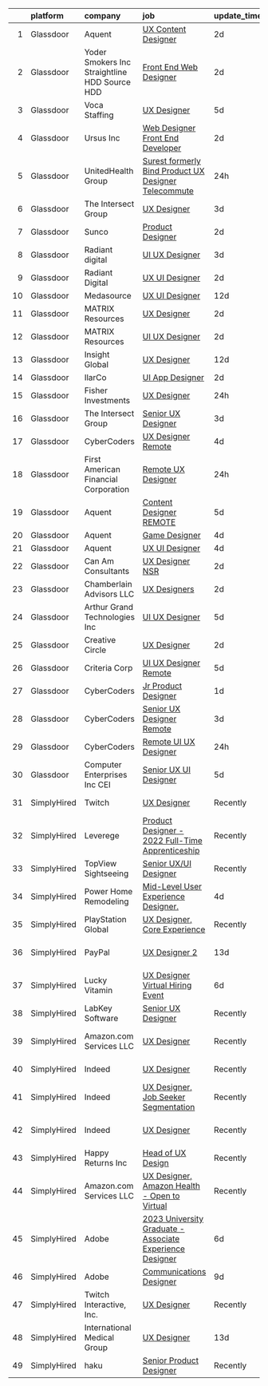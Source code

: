 

|    | platform    | company                                         | job                                                                                                                                                                                                                                                                                                                                                                                                                                                                                                                                                                                                                                                                                                                                                                                                                                                                                                                                                                                                                                                                                                                                                                                                                                                                                                                                                                                                             | update_time   | location                       |
|---:|:------------|:------------------------------------------------|:----------------------------------------------------------------------------------------------------------------------------------------------------------------------------------------------------------------------------------------------------------------------------------------------------------------------------------------------------------------------------------------------------------------------------------------------------------------------------------------------------------------------------------------------------------------------------------------------------------------------------------------------------------------------------------------------------------------------------------------------------------------------------------------------------------------------------------------------------------------------------------------------------------------------------------------------------------------------------------------------------------------------------------------------------------------------------------------------------------------------------------------------------------------------------------------------------------------------------------------------------------------------------------------------------------------------------------------------------------------------------------------------------------------|:--------------|:-------------------------------|
|  1 | Glassdoor   | Aquent                                          | [UX Content Designer](https://www.glassdoor.com/partner/jobListing.htm?pos=114&ao=1110586&s=58&guid=00000182e86f790b804b9c2e0a0f0158&src=GD_JOB_AD&t=SR&vt=w&cs=1_e9166764&cb=1661756996228&jobListingId=1008097022745&cpc=F41FEAB56D215062&jrtk=3-0-1gbk6uu9vklvm801-1gbk6uuaaj45m800-9c4ea2fd68c138a1--6NYlbfkN0DMrcEu7yrtATojKJA7cEzGQ3FdRGWLh0CZQInL4ECGI9gD0Wolx9R2EDT7B77c2cSz0ILlxy1qbw_aMEPfyCyC6DC8sEqd17STnQFEXOWgc7vqgqypyGYOoWFJ43rMVZcdgUT4Vrix6-zxrUbM2XJCQQ3SwvwtOou9UIz1DNXL_O9PizIcQ7sqp5hQo_2koHUoBliIA0zAjWpRO4uiSjANu9d-LnLtC5HbCQq6RpNY1kuYYcX2c9mffU5ovlULA6bef1VL2GFxD5do_6y5_6W8Qj251fYss10WIoTkm5xddIy--0Qn2llHFian5YBmOc0lKUMQ3qquRGUF66spk91FCR3qGv-LXpMd7g3JW6iGL9mjsJ7RAZFPfsglgEkETR4HDwEEYOJ4LdoPZG5zaoQx0IxFGR85kjqNSA8h9eAQIXQxJXBLlFX_aGLf-a1fNEDoQQkA610gykfIh5XZXKkr)                                                                                                                                                                                                                                                                                                                                                                                                                                                                                                                                                                                                       | 2d            | Remote                         |
|  2 | Glassdoor   | Yoder Smokers Inc  Straightline HDD  Source HDD | [Front End Web Designer](https://www.glassdoor.com/partner/jobListing.htm?pos=101&ao=1110586&s=58&guid=00000182e86f790b804b9c2e0a0f0158&src=GD_JOB_AD&t=SR&vt=w&ea=1&cs=1_8d257570&cb=1661756996226&jobListingId=1008097207409&cpc=C19BE7EA145E205E&jrtk=3-0-1gbk6uu9vklvm801-1gbk6uuaaj45m800-1fce3864310a3f03--6NYlbfkN0BOdRJV5k-L3FNCzjCgEhEptbzWR3mFvjnAQnp9JcinXOCVt8QEYBvHqTiHBHSlg98hTrhJExUUVa6v67S1gFyb-OBe8UoPzNouRDn3C9as0WFadlKMeZgUrqrdZ8hm_e9Z-8jTT-HPwLMdKEaf6nFSEDiY93r1Hqa_nw7whddI5F-1mZvAJ0zg1eaCReXvVOrdhYh0Zvyb5NYJNPuAQ3JgjS7hM8WliPrvgN3vM4WQpBKdjbN2e9q5_23mdkRtSE7z4-il7Nn2NsPYg4RxZQDv9Yh-o2e1-GNARXFnxT_QA8tn-LGHitj5dy0_ZyGORQvXsP6chvqSZCtSHYuFWKk3H64MN0I1PWhuQvWCZTfyQy8uUOArDyD8Ms0xLKU_7mRHrIdmQ6lFINqLTntVdQ1-axo4EgTPnnm1lomnPpYnBTvJnv8oLR8eihpwuoMq_o2XdCMW0_nUNbIx4O8S1RTj1WG7EsqiQelf-Wg3TqIpTt6MEfpMPyrK1htR3rhdg38%3D)                                                                                                                                                                                                                                                                                                                                                                                                                                                                                                                                                 | 2d            | Hutchinson, KS                 |
|  3 | Glassdoor   | Voca Staffing                                   | [UX Designer](https://www.glassdoor.com/partner/jobListing.htm?pos=115&ao=1110586&s=58&guid=00000182e86f790b804b9c2e0a0f0158&src=GD_JOB_AD&t=SR&vt=w&ea=1&cs=1_1b3a98cd&cb=1661756996228&jobListingId=1008089083699&cpc=AC285F3A3ECA6BB0&jrtk=3-0-1gbk6uu9vklvm801-1gbk6uuaaj45m800-9ba169d385afd56a--6NYlbfkN0BE1NIxMi_JbcH-ROp8JZ1Q7Gl0zj0qYPSNkFo4TeX5QtA4yFnhFm3aW294hNkD69wEgrFh-L3G1uQVt1Wy-lX_Y2NWFHF7QG9tTc2ZoCck8aLWc7Pz2-jyDVrHhnGESl5bNPo5tVuC6KShFTs7hJVu98M5YGNR2B6M9sDfUA3dZH08Z2O-z4Axcc7tdYxileiRx67XpkssI-Chg9LtGl6cPNsERkDAvcPBXm5GvkAk0veLrluBh0UJQ-ekR3sepVuTKBKZv02fDBIr-8bmsVGLyYFfu4UZu-mQCxhSdiiNXsuvnOHHwXCv2_hZbtotq0BPdFvAAsdvF4l28gJT-lwHEauwjdH6t3e1fCsgDQ4UKyoGevUHmiafx7ZPhCZqE_qzVGe58Ra1JaIriND2oTi281h4kCHwHiA03Ns1YQhp_wa4L-w7WY9drfeES7CzCniMXt4lg2kvpa5Z9VnswBWAx7asGhyh447MHlrO0YkJqxJr_Qfm22oe)                                                                                                                                                                                                                                                                                                                                                                                                                                                                                                                                                                          | 5d            | Remote                         |
|  4 | Glassdoor   | Ursus  Inc                                      | [Web Designer   Front End Developer](https://www.glassdoor.com/partner/jobListing.htm?pos=122&ao=1110586&s=58&guid=00000182e86f790b804b9c2e0a0f0158&src=GD_JOB_AD&t=SR&vt=w&ea=1&cs=1_93b1d74f&cb=1661756996229&jobListingId=1008097361956&cpc=FB7E4A1762AE5BEC&jrtk=3-0-1gbk6uu9vklvm801-1gbk6uuaaj45m800-0ea09b14e2348c5f--6NYlbfkN0CT8vBT9H5mqECx2dfLV_FONLPDKpIRssxVwtj05Tmm4rA5I0VNOPdM1oYsK66ov5pqYS3gXk2ozh0lVEZwzGOqZs8rlCBef2uQoy630wv6aUBqB1D9vjbSnni5WCVaS2e0KhCWi_8-XMv97hUEg7H9r8pKMO8klnwzDsU9mPVyqE5wVDnTov1Pu_UnRYhnE0_Osqvwl8WORWgB_kOjxQQLPQWG-NWIcptfTftC_xvyt1c40uobZ403OrjOg5_p8zqz3cLzwrnHTjqWeFEhkd7FYyVcjiJCMFkVznphRmtkhKbL2ZU9aWVWUjChbdkFdlAiu4tIvv-tEhlvNaragy1ZQhsvGhOC5anf8D4yfIGDJbK-bmh5xwt1uscED6ao3EPCxdfHKv4RZ6Q3-m_MTe1dE6Nugv26rrW9yIa8ooHEPIgJzYTeC7TeJ6xGxEjr0Q_LC6p6H5q3S5tqAKobaBFAUOLFzaYkqfIpaIqeaY4SwaP7JKbOrlG62m3UehY0mraXBtZBwntAvJKU2Y-Rpe8FdWR2lPiLnQ30eVYojOcwvj157tCGsqQ3byMkMgPNHoIiKe-eFITB5usQFEFvPm-T6NycB9FFdOa8pTMblPPG92kevwjfPzx2wcaUMu0zqR5J8DmP80V-vsEh_4lUEE5zpv8UUxOoBtec04QwrwJ76aS7mFSk9yIpEV0Oeu0eUWKcM3lNwBgw5sXWFoK1Zf2Y7Q_DbUuwhMh-iMrv7HSTprVKxD8UebGOQmbTEDijIE7hPZZuibwYH8nP_sbuK8sokfHneXK7H2_yetSs_VmCfxqP6-elPEe2Uvc3J0PnbnktiFm5NFxoLhVICwkNc4NxwUoixe8Bjy9RgR2gm9CIHSkEDD7-0X97sZmc4-ilUWJBtqwi02vUUxM8uMjVUYaw6Jmg1_aWs0xud69JiWUWrrKtj8uBjFIxlFzkqcH4V9Dgy0-O8TeAmhQ0XUD1eXK0xgiaKkzII4gohDjNdBly5iLo4pMnqkPRapv7nn5fHeU%3D)     | 2d            | Brisbane, CA                   |
|  5 | Glassdoor   | UnitedHealth Group                              | [Surest  formerly Bind  Product UX Designer   Telecommute](https://www.glassdoor.com/partner/jobListing.htm?pos=105&ao=1110586&s=58&guid=00000182e86f790b804b9c2e0a0f0158&src=GD_JOB_AD&t=SR&vt=w&cs=1_73d8b125&cb=1661756996226&jobListingId=1008099741198&cpc=48B9F4758953335C&jrtk=3-0-1gbk6uu9vklvm801-1gbk6uuaaj45m800-a487aaafac467288--6NYlbfkN0C8O9VKdOj_1Zh75e9_CvYhSsWVxS1Pvi5WUWhsf4w7FOycHcR50Ta-CQORLM6vDVdCJ54BakY81jvKT6FTQ-SdXJllXC2pSEkg1jz7H2tgT-_K6mukJOPpZLkGUcNBJ4dtCYijSix-LBzg2W4NAH3l2jp-2xeeNWpghV1Lum1RnnEuXqOnEA86rTNER3GagC5Nn6wW1eyw8HDDbwsOYKT126FOG9yRVSPBlqixUjqENYBA6i2ffDCgFnWkfZR_qzvn8T11WDU3REI0xMZueBFvGwP1aZvYxUHIN0hmQwbQAQF7mJa4PwgSs3_2k9oyqEDI3Y3fQ-xpK85EpoJNP00WSqeRNMI1y_NIaTZXwEAN5dx_PBBVKttcmjk6LmEwiQ-5_XlY-DYc1pAQiCnT3cZIX9lV7dzQTwpfutj-UDX0aJQxSQIZMGEh)                                                                                                                                                                                                                                                                                                                                                                                                                                                                                                                                                                                                  | 24h           | Minneapolis, MN                |
|  6 | Glassdoor   | The Intersect Group                             | [UX Designer](https://www.glassdoor.com/partner/jobListing.htm?pos=109&ao=1110586&s=58&guid=00000182e86f790b804b9c2e0a0f0158&src=GD_JOB_AD&t=SR&vt=w&ea=1&cs=1_f433c7ed&cb=1661756996227&jobListingId=1008093692761&cpc=B076152010A3B66C&jrtk=3-0-1gbk6uu9vklvm801-1gbk6uuaaj45m800-031850fa0df62bda--6NYlbfkN0D3PcU9heefYh9TtgByvMoljOix8d9QGO4-sOduKDD9bT1jZI9CfBWrR-yhgruQBi5ZrxVTIvu_50FK-IUIBy6jU2_Wr_qXb7HCgDUwr6byVhOgFPV7g82kkeQ9Npidutfwe3YZyLKOJP28trHYE3Z__O6srWxz0Yo7uRxL4jjG9ntQnQoHzRP9fYpoj5rolAMMSSp7nE4G7akcjd4eY3HevuD3B4WL3NRxPOn_Qg8h-AyMejRHrYpP1XeECU1HPhZFc_4D4r0nCxEbyqViHBJ6n3R9LZPGatHHZDv1OinpSB1-4yIzqRygYk_oYHmsbT2-jYypAoDYi3-x4xMO9l1uvHP6kQvp20c7bbYr0oVPHHFyNDaPyQGt4vlGZwqK2OtJiPb-i0z8gcXP9hI_zlTMJtNAS_r5knIa8wyO0Xk637QALeqCBKuR_1NpyBHjOc7s0yWAuLuA6haUyiWpr_ORvatI1m36nfznh1-Oj4exUMqGNwn-hL1YI1Zb5DZhT-ztnr_KVI1aIA%3D%3D)                                                                                                                                                                                                                                                                                                                                                                                                                                                                                                                                              | 3d            | Irving, TX                     |
|  7 | Glassdoor   | Sunco                                           | [Product Designer](https://www.glassdoor.com/partner/jobListing.htm?pos=107&ao=1110586&s=58&guid=00000182e86f790b804b9c2e0a0f0158&src=GD_JOB_AD&t=SR&vt=w&ea=1&cs=1_caff7e78&cb=1661756996227&jobListingId=1008097484549&cpc=217C45A42544DB93&jrtk=3-0-1gbk6uu9vklvm801-1gbk6uuaaj45m800-6e30e9c6a74eaf7d--6NYlbfkN0BpzO0ef0Di2wGwnS1eG2y7qg13hYMrHDfMljMGy5QWEmtpE90PhJq84WJTZA9n7bOrZ-kWRQLWZLhFhiAtjDFQ4JyVwLLbLDoeniAu2P3fTAwwtu42NjIZP9jrTIqWk5aEGM_v6JHGsTLjHNEJ24dAYff5D9MbMzGG6G8rjiDKJuT2LBvLj0kex__YEfa9KvY_g61PqwrEIGIXgi5F9wKsy57NlitfJp8QxYqdIyOdnWdVYfMX2bt8X_SMNr5Hd9mbKOVA7Da3IhyJ_z_KqQXmffBIqqQ7mG0qD_97p2FPgYWZLIQS41v-lJ1ABu9MCxZv86KCAfozqQcGC_mODbfop7Xyx_k8CBxTvFJ8cNiOYpH88csQ3wpCFwO7nSB_cnYwwH6UH7wtuZHVeqTVq50sQgXQ8y91cqzpDL28nnLHz5EqHRrn1mYmaXBDfPgNvwB92Um1mJuZRmGjcZNJILHGkrlVmRokoWNv20yg5TJkqVsuB3yuAd1QUKDcySi3XCMsQxXW3wDPUA%3D%3D)                                                                                                                                                                                                                                                                                                                                                                                                                                                                                                                                         | 2d            | United States                  |
|  8 | Glassdoor   | Radiant digital                                 | [UI UX Designer](https://www.glassdoor.com/partner/jobListing.htm?pos=127&ao=1136043&s=58&guid=00000182e86f790b804b9c2e0a0f0158&src=GD_JOB_AD&t=SR&vt=w&ea=1&cs=1_5572dcfd&cb=1661756996229&jobListingId=1008093841099&jrtk=3-0-1gbk6uu9vklvm801-1gbk6uuaaj45m800-7da7b2afb5597ba3-)                                                                                                                                                                                                                                                                                                                                                                                                                                                                                                                                                                                                                                                                                                                                                                                                                                                                                                                                                                                                                                                                                                                            | 3d            | Remote                         |
|  9 | Glassdoor   | Radiant Digital                                 | [UX UI Designer](https://www.glassdoor.com/partner/jobListing.htm?pos=126&ao=1136043&s=58&guid=00000182e86f790b804b9c2e0a0f0158&src=GD_JOB_AD&t=SR&vt=w&ea=1&cs=1_5362afb9&cb=1661756996229&jobListingId=1008097485234&jrtk=3-0-1gbk6uu9vklvm801-1gbk6uuaaj45m800-63a190f403efd4b5-)                                                                                                                                                                                                                                                                                                                                                                                                                                                                                                                                                                                                                                                                                                                                                                                                                                                                                                                                                                                                                                                                                                                            | 2d            | Vienna, VA                     |
| 10 | Glassdoor   | Medasource                                      | [UX UI Designer](https://www.glassdoor.com/partner/jobListing.htm?pos=111&ao=1110586&s=58&guid=00000182e86f790b804b9c2e0a0f0158&src=GD_JOB_AD&t=SR&vt=w&ea=1&cs=1_e77d933d&cb=1661756996227&jobListingId=1008074169689&cpc=0FE1F5EA2BC84A01&jrtk=3-0-1gbk6uu9vklvm801-1gbk6uuaaj45m800-421cb7d4c642c9c8--6NYlbfkN0BhNN3PPgKPbTMZB0Y0J5JTZS3FnMM-ugqbblX4_m-srDJielPNCs_lvQXXEB0CV7NWUgxl5z2t1UIAyCfbjHajsk3oBeuKbPqaf-DtcU4Yj_TKaAt-nJPShDbzxcZ_Hqra1Z5Gt5pYm8uipMHOku06LFgWvZPad8QEgiRWeKiBRorQGUvtnXVfS2LTXhMkTFcG0OqYPuWLjD3AeEiseuO6G4ZEU5TQrqMFKdAKALvF3CxN2iqg5CKCi8uo3bxuxAGLc1wZYt_ETGQvx1VRmlChhqulea4Rh3J8EYWwrk0O2kN6p4LBsATYx89uY97No5EryRILPSTCITlvpBEyI2leTyvwomR--f7Ny0aSOCPgwe2q8bXW2j59mpVvmMs_-RIV-ReM8E3WcDxP6yEoW01BmjM9BwrhWwS2zV5FMEn_ykE2oNybOj9-a6CcJg9C0b4TcKIh1ysu5zBQRQgMQwPYZb5jrFwl-UFc8x5VzLVp1frjI6yCP1zZluQkkSmTuSg%3D)                                                                                                                                                                                                                                                                                                                                                                                                                                                                                                                                                         | 12d           | Deerfield, IL                  |
| 11 | Glassdoor   | MATRIX Resources                                | [UX Designer](https://www.glassdoor.com/partner/jobListing.htm?pos=106&ao=1110586&s=58&guid=00000182e86f790b804b9c2e0a0f0158&src=GD_JOB_AD&t=SR&vt=w&ea=1&cs=1_8c840e6d&cb=1661756996227&jobListingId=1008097687340&cpc=B076152010A3B66C&jrtk=3-0-1gbk6uu9vklvm801-1gbk6uuaaj45m800-0e2ff296efb86aea--6NYlbfkN0De5ppvndiyxA0pMSLQzOe_j9Mra0KF_8EhxTxOKXtZIfhM20E97mGJuSEbq9mCfhiAKOaKLXuFR5WYScTfOOsqqaRWtAPbD0V_rc6UBtDOy4_YnjmGCm7pcDA7mgeZyFBAXsW3vCUvujzh0CRCkIHtYlpCJKv6JUqRbmle9i6K__50h4Z0MnbeygwtxG2iwdhZSKzfpuXEbNpJver-9J-i5ScftfBkyhyt148uzw6EaYfUlGB497_TPw-gJDnCLBpsl57fpoCtMp4E-jUg08YGft9XuN-FPpXlUkfqTS9QFTKx9JWIw6KhtivhkUT-BvdX663DAtf_eWbY6XtDOlkNJCi1K7VRiCvhTgaMUu3AUMYyBfi_hgduNP4ICTRPRNLTFj8GjWE8Ct5q4TcmpOD3ayd33SCn0_txmkmOllaZbdlMEU64bFWyOf1YmAOE38LkE5GydZPzE8re38RwuE-r7i8KpmUdjc8-8j6a9Vp0HsVaQT3dbpJU-Mp4s0y71xeu3D9Dfm1wjKk9IAL8xFIwy6F1IyKD492dVcN4FbPLpg%3D%3D)                                                                                                                                                                                                                                                                                                                                                                                                                                                                                                              | 2d            | San Francisco, CA              |
| 12 | Glassdoor   | MATRIX Resources                                | [UI UX Designer](https://www.glassdoor.com/partner/jobListing.htm?pos=116&ao=1110586&s=58&guid=00000182e86f790b804b9c2e0a0f0158&src=GD_JOB_AD&t=SR&vt=w&ea=1&cs=1_69198e66&cb=1661756996228&jobListingId=1008097687345&cpc=FB7E4A1762AE5BEC&jrtk=3-0-1gbk6uu9vklvm801-1gbk6uuaaj45m800-6eaa310da964cdf8--6NYlbfkN0De5ppvndiyxA0pMSLQzOe_j9Mra0KF_8EhxTxOKXtZIfhM20E97mGJ28x3XA14Fw28yStzVBdaQ9ukr0hbtijUfQpEKZvHTt745eRDuSDYsFUMx1W8sjT_u1ZW-4vrP_ybh8i3xl0yLc9Cbqn5kd7bD6LQ2twRfCMXnKVqUzk8aiIdAGQZSbUwXUZs852IDw_lqhq55b7zyuYexPMsRgfIiWKiEipYn6jysGXA7DlWT3tJl-k5Y6v-QfEXV26yC-RgrPrxkcUw6px4T-3XklAKy_WN2YeTVj3Z7ZKGd-eVbpD4yWbzlQ7Yfm39gYtEaUiIOV6zPJfLClMraW7W2cOjSlhZTEF6A_1_8tkxNHeWmlzDzAuYV4tW73mOl83bcCweXfzotkce20PFzs3ItRkW__WGK9XQUlChzNMY4_GAISqzIOMulWXnKED0YaoHLYfNwBVCXL_NYxaj7gkaItUJDh6nFZ2hsA3vpfyY2rLiI6Y46Rnn1NMmHs6Dl3U-lUFM05JShBZGq7bcmjgzjfGdzCYACspxliTe7GbT_ZGpcA%3D%3D)                                                                                                                                                                                                                                                                                                                                                                                                                                                                                                           | 2d            | Scottsdale, AZ                 |
| 13 | Glassdoor   | Insight Global                                  | [UX Designer](https://www.glassdoor.com/partner/jobListing.htm?pos=104&ao=1110586&s=58&guid=00000182e86f790b804b9c2e0a0f0158&src=GD_JOB_AD&t=SR&vt=w&ea=1&cs=1_a100758e&cb=1661756996226&jobListingId=1008073881577&cpc=2CAED5C921A5F994&jrtk=3-0-1gbk6uu9vklvm801-1gbk6uuaaj45m800-bd5a303d7d7cbc32--6NYlbfkN0BKkHZu3wF05EeDimN_p6sYpKCMArvwa95YdH7UpkaBCu3kko-CbOwOronkFQW1QDtkQvFEae3OZ1zlEOtgUpOkmMFtEbgHJ32Df8Fo4KYKg3vgXQPLSUTvHUy1F8ZUQ4V_ok-G790yz8AZbZtXSPGc3p3OFUeZCJVurIKNfCmfDZ5sZy3U_A2weGehS_S110uGxwXfNLr84WlKQ9U_9VVHHWCyIt6D8ZYBVh-Ts9Jb_sjAFZjWe9zfD8nBFFmfI9zjBT53Xkm6Rb4_JB9x6-JyWcZCT1E2fbeWjRtRqDJHqeN-LWrBUc7lGw-aarxO6s4OGsOXffLf6svfbsFuXgSCYqnShgRM0svtlk8KiQXhn9rDKMn-1aNXcvz2Z-VO-EEzXyC2-teEMP7XvG3Hk4-IHLd131aw0_TxbDE9hrQDSif2VdjdNzkKJfHY3SGFzBWwVmRAQQ1PXFMOgYuX6INv7oyY0TXgM7iPT8E6kpVL73aV11o781jz)                                                                                                                                                                                                                                                                                                                                                                                                                                                                                                                                                                          | 12d           | Remote                         |
| 14 | Glassdoor   | IlarCo                                          | [UI App Designer](https://www.glassdoor.com/partner/jobListing.htm?pos=129&ao=1136043&s=58&guid=00000182e86f790b804b9c2e0a0f0158&src=GD_JOB_AD&t=SR&vt=w&ea=1&cs=1_41124d2a&cb=1661756996229&jobListingId=1008097560096&jrtk=3-0-1gbk6uu9vklvm801-1gbk6uuaaj45m800-ea3aed3263cfccf2-)                                                                                                                                                                                                                                                                                                                                                                                                                                                                                                                                                                                                                                                                                                                                                                                                                                                                                                                                                                                                                                                                                                                           | 2d            | Remote                         |
| 15 | Glassdoor   | Fisher Investments                              | [UX Designer](https://www.glassdoor.com/partner/jobListing.htm?pos=110&ao=1110586&s=58&guid=00000182e86f790b804b9c2e0a0f0158&src=GD_JOB_AD&t=SR&vt=w&cs=1_1e9c6399&cb=1661756996227&jobListingId=1008099741805&cpc=334ABAF5D42DC775&jrtk=3-0-1gbk6uu9vklvm801-1gbk6uuaaj45m800-164cd8ca3d3b1f83--6NYlbfkN0Bl3v-xNSUlX6M4P4y9QgmujL-lOT3HgqySKLBFYL1_9cuj82YyVgUSV6vzZlcSa8aMpUA82Fv3S9iGc_-jT_7AFXEaVLXgHqj6lky0wlLUyFgh5Yeuk6HBofSY4MjdAcTkh9m6e54Zdcf5e3EyvWt-o70fB6cypkNpHYrLp0wcCrKQBbXwZbFBYnL71bESRA28KX-ycTQBbibmtxX8k8oNhq-dUF4QukA2SiO3PTW59eSRP53GD2hg92aBhvqf3z1n2g-yjpE1cetTEiAGwP4nX-k9fNSwahX1jFKsyC1f5h56zGkmKwjOviCXwQmMu4MPoI4evYlzTCnetg5O9tmgYdso0Of1RM6w_9sWIglRX6v5h1xDRE4rN3JLVbxlH95Zw6FSJ1nWA5JFErcurS_JEFL4vKFP3kWjCo6drRh-TQ%3D%3D)                                                                                                                                                                                                                                                                                                                                                                                                                                                                                                                                                                                                                                                   | 24h           | Plano, TX                      |
| 16 | Glassdoor   | The Intersect Group                             | [Senior UX Designer](https://www.glassdoor.com/partner/jobListing.htm?pos=112&ao=1110586&s=58&guid=00000182e86f790b804b9c2e0a0f0158&src=GD_JOB_AD&t=SR&vt=w&ea=1&cs=1_2f522885&cb=1661756996228&jobListingId=1008093711939&cpc=E773D000C9BC26FA&jrtk=3-0-1gbk6uu9vklvm801-1gbk6uuaaj45m800-817bf6b553539d13--6NYlbfkN0D3PcU9heefYh9TtgByvMoljOix8d9QGO4-sOduKDD9bT1jZI9CfBWrR-yhgruQBi5nIkx9pJUCyduXn-pO8gBxPfTR8iXEe1PqAmIUTV6oGT1V2BwTw_BxpADGgSOpecfcsClhml--mLjbAwRBkN2Je3mUv-3IQ00EUmB7Y7EadMX80OAroAVBQzi2n7uK0zbTbxwtt8yVXsI67GryIjDldRPFZ-nG5rKs3Eq0CGxOEczCYQigEuxnck5q7pUQxK4Hr4RpkPQCCI9cctltllHTszuf1M-4f7Ea6UjtDyHO3PFEI81UvoFwLUvpXe2KcfzyvvDq5M-94XbUGhwl4HoyVRR_X7cXD3R3foUxa8-gEYhM08tCl_SyUo2C4j_f5X5SNj00NycbsziQrBVXNyJUY9yfToKPnOOc6D5WLqIv5RMTgMtcgyI6kgFwpqDGjnC92jwm9CuHw4SzOZaG7WKDLCQu5bZetY05dm6EktazMP02OYhsiX2Kc9uH2GJi7LPamm0xousWnQ%3D%3D)                                                                                                                                                                                                                                                                                                                                                                                                                                                                                                                                       | 3d            | Dallas, TX                     |
| 17 | Glassdoor   | CyberCoders                                     | [UX Designer  Remote ](https://www.glassdoor.com/partner/jobListing.htm?pos=117&ao=1110586&s=58&guid=00000182e86f790b804b9c2e0a0f0158&src=GD_JOB_AD&t=SR&vt=w&ea=1&cs=1_ba3ab630&cb=1661756996228&jobListingId=1008091614460&cpc=F41FEAB56D215062&jrtk=3-0-1gbk6uu9vklvm801-1gbk6uuaaj45m800-0f779185ce5e0277--6NYlbfkN0CpFJQzrgRR8WqXWK1qKKEqALWJw739KlKqr2H-MSI4eoBlI4EFrmor2FYZMP3muM3q0nSV2L9yMrOD9NzpKzoKMDFqs7R83dN7XwCvbUmAr3fa3Le5OTkGsTFfa3WyyclIheFUoX3lIdrd9JUl58GVz-__7TfCDKZqEtsW-qi5D4QekewNpGrt5fpI8wIfF5qqnYdfNwwjiIPQCue_N8gZcRM15SQG5N2LdlO9_NkQHRNHnrQ3g1Sk4sctBa-tAfIqKb_4Brua4yy8euX3wJ2FgeEMMLDjW0WgvhI2FXh87iQx73k51fERn8TlWmBepEzm1a6-5D3yNcFeMt3F1Bqiv95k8ZzSkzVEC5zmeP8Pz_e1cYIQydNxcGJRD2fnjLlkO56YAYpXg5tPBeLO_ZmOnjwsuLiozmoQq71DNOw1I4pQAEDbImwCOHSjTrJVJZcziJFEjboKTbnWmf4eg84G3e-Eft52mP_7rXu6eRi0K9nZ625qy2oXRhsECMn3PsgUydCVpqVozxVeqzYUzrWLYEPibcpOc6SsW_fufGSEinYwh4GCqo3YV9pbJ4x3h4bOh25c_XJgIRTycyQ5zr5Pa55mqI_NxOEHqGcMpbAHt4m9gz7ojKM3q5WszW0kLAygGN2KFca39V0yoXlr8Fw5rUhW6ZYbehNLKK4n-GH2Xx4HOomMUEYoalTTi5DBv2F7c4oH6eI_7tb838cvg3dohfcCySZ5H5CLtZJCTqoMMAUkY7PQISaB_WaCcNJ-9DytVGMCbRHv_rEAw6_0xb8re9jy4KF-B0ZrHkhTSsulfVlkIp5c54fI_9NHrva2jE0bueVX_GQ-g3mXz6Ohm4xpyofgmA8QNCKWs1kL3AxVzQF4zwJSrbIkA8s3TKsqyNEuG34lkgQSH9HsHbDNuvKJIRHp5sah4AP3EKlTM0ori5YygtovSQjsexPItxm4z2jSXG9pYfMqh2yn6mAorqrc1SmPR0jOUEB0AHl1MdmTDrfa1MJlx5uWivy7oO7u3J9VMUY0MyMKfcvWFKwJoNwa) | 4d            | Salt Lake City, UT             |
| 18 | Glassdoor   | First American Financial Corporation            | [Remote UX Designer](https://www.glassdoor.com/partner/jobListing.htm?pos=108&ao=1110586&s=58&guid=00000182e86f790b804b9c2e0a0f0158&src=GD_JOB_AD&t=SR&vt=w&cs=1_fcc2fb36&cb=1661756996227&jobListingId=1008100038402&cpc=654405A9B1E0A9F5&jrtk=3-0-1gbk6uu9vklvm801-1gbk6uuaaj45m800-2fc63daefaffa961--6NYlbfkN0D_rOR36Gvk_CJq-cXVMk_EfLL3YILv7-o1rmNyHeomS3LSjiduIbZPUwXCp1KgM8pXbnt4tKsuZCW-kk9nT4JPuotGkkX3yhB4EzbdFIClQcVKd_Bhz26me2wLrx6V0UsVk0VYdye8FLT3lEFKsfFSh0oD2LstxspB6WnEZ4Vbc1X6qDUhh6UkiuvGtg7tca53b6jAQqftfxVRima-TMqMSjWsj5J4Q_jKJYrB1ZFUiKPibpMULxmYnhR0sOGhFvObcEb5t1_55W-DtlgIp9rVlVg-UV3wOEbCi6MVRWsbfP8cMDNaVQU6ATfKiATFK1EvZjh8I_HsX6zRLvHeUAedAWx1_sgqmFpmTf6u1N6m7jbZcOO7qpPlCCB8Btcw0xYuKqGb-RZ-GC1Kwvk1msJOK76g4qnWOiOR8rXHENA3iuC8MzcdNDMH)                                                                                                                                                                                                                                                                                                                                                                                                                                                                                                                                                                                                                                        | 24h           | Santa Ana, CA                  |
| 19 | Glassdoor   | Aquent                                          | [Content Designer  REMOTE ](https://www.glassdoor.com/partner/jobListing.htm?pos=124&ao=1110586&s=58&guid=00000182e86f790b804b9c2e0a0f0158&src=GD_JOB_AD&t=SR&vt=w&cs=1_4daf3ba0&cb=1661756996229&jobListingId=1008089329150&cpc=F41FEAB56D215062&jrtk=3-0-1gbk6uu9vklvm801-1gbk6uuaaj45m800-caa0944e4be548c0--6NYlbfkN0DMrcEu7yrtATojKJA7cEzGQ3FdRGWLh0CZQInL4ECGI9gD0Wolx9R2EDT7B77c2cRrTdmS15zQI5FSK6EnshAG3NgcOhzBmqhWiF-MPmcBIUnjstLyImy_lrSiq7I7lFnBSEqwK1YPVrTFjc73nNlY4awCzvFT1amWHv2N0lQ0RjJsT31oGUNQr2nw_KAOBmOh0USPpiK1RQt-WTK4xFqD-fYOZZQV5CgvqLSEdX9sZo3tAtc7P0UrGKPJd9f4Sgf7ZOkfyJipRhdHBkYUxg2eAmoD5e3FCjnR97MLKnLb14xQ1VzyIMuy2YNVnuhj0l31ZhKY2plA7t4c5almxMGiZh8EhrKiwn-F4QNty91ZTqMZK_RccyEgFNtfyE9TM84rwenietLXwFyNpt69Rxq-S106ot7oT4bgFPDOEHjwhKAL02xT53SyJViJdV9xv1l8NoiSA9TSd2bi9KDXTV63)                                                                                                                                                                                                                                                                                                                                                                                                                                                                                                                                                                                                 | 5d            | Remote                         |
| 20 | Glassdoor   | Aquent                                          | [Game Designer](https://www.glassdoor.com/partner/jobListing.htm?pos=120&ao=1110586&s=58&guid=00000182e86f790b804b9c2e0a0f0158&src=GD_JOB_AD&t=SR&vt=w&cs=1_45012a3b&cb=1661756996228&jobListingId=1008091362421&cpc=F41FEAB56D215062&jrtk=3-0-1gbk6uu9vklvm801-1gbk6uuaaj45m800-3b8cfdd71f0d2f0e--6NYlbfkN0DMrcEu7yrtATojKJA7cEzGQ3FdRGWLh0CZQInL4ECGI9gD0Wolx9R2EDT7B77c2cRU1zW3HVZMZeGAOYVZBOqH_4lgXX5l9kbkb9irhCbVBq6YsU0vLTUYvSh1OUNHO93tZMxbICiVo7Af45F1C-oNj2G6v1j_C21ZJdMsp9erWVe-pHUC7qz-0sZBru5zv-i27S94uvr-oamYduft5-50Cm69zKTHe75-wAN4d-5JKdvdOYFtMakqJXzVZzdtzwmccpLDyltLSYWb8c5NqITM2mtioXCI-t_-LJp6IwHEtIDLhByYKNshW7E6PlUhP-laXaeKapcZsiQhtGB_YyrByca8S2xJKBtO0dAMeWSYpfTwgjaxpiXwFJrFW9TKczYcAElL_44faY1M_VS0NJuRb3BljsNsIDudH6HhBTK8Zs-mgY5uYUoQw6_EiA9Sy96UR_IS54_hltK9osqUXtE6)                                                                                                                                                                                                                                                                                                                                                                                                                                                                                                                                                                                                             | 4d            | Remote                         |
| 21 | Glassdoor   | Aquent                                          | [UX   UI Designer](https://www.glassdoor.com/partner/jobListing.htm?pos=118&ao=1110586&s=58&guid=00000182e86f790b804b9c2e0a0f0158&src=GD_JOB_AD&t=SR&vt=w&cs=1_6245847f&cb=1661756996228&jobListingId=1008092136713&cpc=C4A69CCDBB3B9599&jrtk=3-0-1gbk6uu9vklvm801-1gbk6uuaaj45m800-5533f4863c65ffe2--6NYlbfkN0DMrcEu7yrtATojKJA7cEzGQ3FdRGWLh0CZQInL4ECGI9gD0Wolx9R2v-Aex0-GK04ZmtV4Mj7bt-iiKsotIsQB9y-gAa5IBaiEIN6q_gjKygxfeCPGwF04yY6YW7S44wARFijwjkYpQuYXdAVxABVl3Hg0Pl_A_k6HcTiqKV4fCxWCoD9VfhWomxquexwq4TOLillYcVaRyS9N0zm63Ondagbak85yVyb9ypaje6c7fHBRFI8RXd9lKg7BZxymp_YI_549kLK57eK5wBMjrvTzftsfcvQaXXICFMflPuj6nkIlvKR4_BMh2P8tyqKHhTvbPNz-hoE1pqVzNL3vWJMnbBPqqDRNDL2XMjNxgZp4nzml2RkEB29LZRzvxmKNaXGp53NctLmxK_aWnyQnKDKCXcB3ZNONfelowtgGJBHjMsd_EuEWd99jbbq6BZ_PmptWuEJGDyu_Ww%3D%3D)                                                                                                                                                                                                                                                                                                                                                                                                                                                                                                                                                                                                              | 4d            | New York, NY                   |
| 22 | Glassdoor   | Can Am Consultants                              | [UX Designer   NSR](https://www.glassdoor.com/partner/jobListing.htm?pos=102&ao=1110586&s=58&guid=00000182e86f790b804b9c2e0a0f0158&src=GD_JOB_AD&t=SR&vt=w&ea=1&cs=1_3a033039&cb=1661756996226&jobListingId=1008096668715&cpc=59DF70BB7E75A6DF&jrtk=3-0-1gbk6uu9vklvm801-1gbk6uuaaj45m800-20ad99e6832c6858--6NYlbfkN0DP5iA7rczblxWEmgIPMCbtpntgjKYhcofeH2wrZYmOPqkjhZQvSyVW_dxwzepuYH71oeQ6aioXzWxwUC4Xo51h7hHIe_Xx-GSC6fasHvRDUVvohvx-B96ZG3Z_kpWzEk7tQVWRr9jMCzbBdwSu2pVVnblYwP2D2nJVpAGRUIaM9s0Bk3WB26RvPIayHX_dzDy459SrUa-jabjEd02NUHz53LT5z-_brhBqdGamUal3M8YgOE210DDh9arOUrcNJ1kR-et38OkVoX6Hclrva1W9EHKEtS2eufjWV3vMeee6otuuH2DjPBePmGANNBuUMDweGB2i5JTkpZfAQPkA-hpPMOrt78e8S3l2lN_KA5ir8osfU52m50rlaFdRCCv7VuNcwyVK5thg4QuhrD_0xU_b4uv-EDeddeQMnH6dKD88cNRrZ7uyO5pJbLyZHWFZKyCPom3ApjHsMlxn28jksfdFnM30CSKlT_0lTUvqgYQJu4mY5LaMnfrNcy7ZzCJ8SqCAv7Sxkq4CKA%3D%3D)                                                                                                                                                                                                                                                                                                                                                                                                                                                                                                                                        | 2d            | Remote                         |
| 23 | Glassdoor   | Chamberlain Advisors LLC                        | [UX Designers](https://www.glassdoor.com/partner/jobListing.htm?pos=103&ao=1110586&s=58&guid=00000182e86f790b804b9c2e0a0f0158&src=GD_JOB_AD&t=SR&vt=w&ea=1&cs=1_9f9a52f0&cb=1661756996226&jobListingId=1008096884075&cpc=7F6F94E2229B3AB5&jrtk=3-0-1gbk6uu9vklvm801-1gbk6uuaaj45m800-b9985578ba1a3960--6NYlbfkN0BQTv-RBlFqOUTGJDM9bmyVsbFrrtwBOBspE1hX8D6Q4-fdJwmOdTuHVG0bFerBQ6uI9ZgQ18cE7A8NPj8qbN43-o9_0Yza44VUe5jzHyi-qFS_wnjlcU5Zppw4CB2rHqFHaEFfXPtI0scp2SHPTlq4SLlR-tGmkfD4WGvhYu_BI58x-fQ2D6ALFkoHOijeZ43cnM-6Urts_rpZ67JjoMAADYG0u8ppkEk0lrHY5TYGydyHZK5mrvkbOYDXB4QCclGUlL8x8Ym2BJTTY9awceL5tgcnnUCJQt42EKdBTZqeODGSKdNYtbXsjNK1sQGzCo1Y7rMlqsHq8LLe5cX8eScB3XfIvTYKR5DHyCAbA9n8CMF_N0SKbbTClz3E5bvZ51RZGYc3zBMSmFTa00ScyoMaS6msrSDXVfsimWBt1HSPQ-smvna8sjQpkd5r4J3HOnf2geKns5-Zjw7PjvOqdrCiJxtPLk1UONcPh-f8Ai59Kbsc9-bSTnN5huAId2q7HXkiLUeiZWbSlleo9xWzXg0c)                                                                                                                                                                                                                                                                                                                                                                                                                                                                                                                                         | 2d            | Chicago, IL                    |
| 24 | Glassdoor   | Arthur Grand Technologies Inc                   | [UI UX Designer](https://www.glassdoor.com/partner/jobListing.htm?pos=128&ao=1136043&s=58&guid=00000182e86f790b804b9c2e0a0f0158&src=GD_JOB_AD&t=SR&vt=w&ea=1&cs=1_2181c0b6&cb=1661756996229&jobListingId=1008088761243&jrtk=3-0-1gbk6uu9vklvm801-1gbk6uuaaj45m800-640cf938b8f319d4-)                                                                                                                                                                                                                                                                                                                                                                                                                                                                                                                                                                                                                                                                                                                                                                                                                                                                                                                                                                                                                                                                                                                            | 5d            | Remote                         |
| 25 | Glassdoor   | Creative Circle                                 | [UX Designer](https://www.glassdoor.com/partner/jobListing.htm?pos=113&ao=1110586&s=58&guid=00000182e86f790b804b9c2e0a0f0158&src=GD_JOB_AD&t=SR&vt=w&cs=1_4877fb32&cb=1661756996227&jobListingId=1008096473705&cpc=FD1C1DA32C38CFA7&jrtk=3-0-1gbk6uu9vklvm801-1gbk6uuaaj45m800-89011dd1b859a63c--6NYlbfkN0BPwlZa85gbT4Q3XYQoU_uQn0Qmw9zd_9UNfmcwtqAVud1yvyq1Z4UAlx1bxhDUi3I4i3mD17Yo0JIskAblYTa4TDUNrgfOU_eSJeH02Iq25CNfQnnqI7tH9bqillIio746yHcTBZxFmNbHpTZkWHX-cdfCwrHIzW-7dAGWI316lKwXLZiLRthHIGvNqIxtisXrbgOrnWC6V4FxGnABurOHhUUwNcZzNwfQkOKCAkaYdcgoAV3NMU-WrhMbFtWeRABo6icQIoGzXWYZ59gaCdAcc-fO8O-yX7cQ1QgSasDj9m943_PmWuWEoGaBf-LDVqh-aFMqXKbfxgESbFOYqCPjFRP2CN6qvrcR3oepTTszcj3fpDi0PJdLozrrtszP3AnSZDj3woUDN1gEThZJySAAAQgpPSLTyM3dzRyuSeq0HA04uKg9f52TuXnKIkVM2GO4iac4C4DOnvT3IuqMDfD_giChCgSRlt6sHfpIyOydfvvOjPS7Yphzpn0U7Ejw1XHYbTpZpN5Cyw%3D%3D)                                                                                                                                                                                                                                                                                                                                                                                                                                                                                                                                                   | 2d            | Rochester, MN                  |
| 26 | Glassdoor   | Criteria Corp                                   | [UI UX Designer  Remote ](https://www.glassdoor.com/partner/jobListing.htm?pos=130&ao=1136043&s=58&guid=00000182e86f790b804b9c2e0a0f0158&src=GD_JOB_AD&t=SR&vt=w&ea=1&cs=1_61a5ae52&cb=1661756996229&jobListingId=1008087727458&jrtk=3-0-1gbk6uu9vklvm801-1gbk6uuaaj45m800-15adc991a0721407-)                                                                                                                                                                                                                                                                                                                                                                                                                                                                                                                                                                                                                                                                                                                                                                                                                                                                                                                                                                                                                                                                                                                   | 5d            | Remote                         |
| 27 | Glassdoor   | CyberCoders                                     | [Jr  Product Designer](https://www.glassdoor.com/partner/jobListing.htm?pos=123&ao=1110586&s=58&guid=00000182e86f790b804b9c2e0a0f0158&src=GD_JOB_AD&t=SR&vt=w&ea=1&cs=1_695a010d&cb=1661756996229&jobListingId=1008098070933&cpc=F41FEAB56D215062&jrtk=3-0-1gbk6uu9vklvm801-1gbk6uuaaj45m800-5b78a107b5bfb49a--6NYlbfkN0CpFJQzrgRR8WqXWK1qKKEqALWJw739KlKqr2H-MSI4eoBlI4EFrmor2FYZMP3muM1gBc7Ilupar-WtyxFi2VI824e4qgO5bfBS4eNkYYgsdkAzsUcWIrQfaUr1dugvAtGxuEt32MU-89HtCfJYrVmrKSOlgzEqPCW-oNZ3vKW1JprBseVGHj1fCDHORaNsWnCTN7XzfQj4t5YaGEaNenuW2NIAGYEivYydJmKjIu_Fnmv3X086wV6zbOVXKUb5SXOMgGEGvfMKi518s7_59HmJ2APDXCfIs9hkTYOA3mmOOSFCHHFTQ6uTjgONBSQ2F0tC5ugy4fPTJ_dwhrSQ-tDqOVpplm_38Hv0vEpTWbbgAWl1z9xfB1PyTcNPuc-LBhq6yFZ0rh-XGiJkcGNBV5IHLhQhHA50EHBEs0BP1ars-baW81WlpxmF6xwZk2-irILa04977XgTM8IP_vr9KJECT1_rZCABt300K522cQDwkuOv-0C8_MorNtW_IgI_LcImlxBV1MWwDIBB-i1a6OxbOy2fsIFeQosdlqSv2veeSk0CiYuSNasxR0ULX2JJr29poCJxDz-Q325abQLNJZ9H4Nz7CTtfooKHl_2EirjUXkpMdCb6KwiYE4QXjqhIsuEnHz9fWs0I6Ga5zmNOWzRA140Uy_5wq3qNfeLWTXlEFW2znEPK_-XKa-02MKLCJzeXCyU8boMP_Guw5VDke5fbvlmbW0lT0KBGuMmqnUytetR_Vvq-EPX-W2M9CmCcVU1bqtPoxsbQrgdA8ZJ-DIkaVc16jXyvstSwhE0yZhKrXOEF7vzZxZ55rBbaOj8UNJMbU9oHT0JT46685KnWhxXUOfK3jw3on0lM_UdH5NGRKeze_BsMMQlyoOjRZTnf8cHejbUC5p0ueGYPdl7r_baA1CTTh24b07eH8TtQv-k0659GYVZe5m5i0BkatbF1sLhxQl2URnWPerbSnewcrBY2RW0aDJ2QPLg%3D)                                                   | 1d            | Los Angeles, CA                |
| 28 | Glassdoor   | CyberCoders                                     | [Senior UX Designer Remote](https://www.glassdoor.com/partner/jobListing.htm?pos=121&ao=1110586&s=58&guid=00000182e86f790b804b9c2e0a0f0158&src=GD_JOB_AD&t=SR&vt=w&ea=1&cs=1_71cffa7b&cb=1661756996229&jobListingId=1008095413716&cpc=F41FEAB56D215062&jrtk=3-0-1gbk6uu9vklvm801-1gbk6uuaaj45m800-1c26fa6b13262501--6NYlbfkN0CpFJQzrgRR8WqXWK1qKKEqALWJw739KlKqr2H-MSI4eoBlI4EFrmor2FYZMP3muM0YFdWmT9tyVG37tuwdeM7qPN_bVNSqA3GVW9TgUwQ0dMVIwP35VO3wivTqva9FtSxzfeTo8mbwZBNsKM9TwnLafGQmLhmsEPnp3OyY2kH_scPFdcL7yDjH_UCnko3ABSQ7wUzkQJA4TZc4aUCsRLPIPtlEQBXWuPi5r72TAS7jJmDumm8CLDj_wTJ8RMjPMQqD94DF8XJvPQMtiIYxarwxDfARYIggbb0QhSh0VqmyvCEsACe8ckMIRMWoEVCbL_Sel2arODDEYsoEQa6PXbkzm1DygrkNUB8YCJ9AzeQpS3fmhYNIp5LPxapqQ3nQm5589Truxx3AhJfALH8TNHZ4HsJrJVq0seZ_qlVSHxNM8rWJb-6yia3uXZDjwb2t9OVeCqk5pAAxYf8rODpGiC9ZdHtm1XWvLxkv30r6VaiCK3sI-fkbYVzAWOV7WipynS0Fp9jl1KvsT6TTxnrN2Lt4yJXN0EvqhXdnSzYFd65FkKb7iKEm40v5gRZ9moX3yqcm8kQ4M-krcgMcgWXpg_XL99ogZHYgIy0-vZuiulnGCAh_y6aHmn7YuE1wxsQgWzvUlXHflmNtW6W2jCkQ4oYXl77YM2jvI6Bf1v-w1PodiXZxCIAx2qY5lQOoXPFfF9SQ1-Azp61KFlIaXqTpceswqlGEFe1Un_b1qbTq1QqiccoFOqIjLmjoVo7mS64WYkLXTZ2mRczGnDBbGiUN2oYmMOtlCodPf48xdCqgNy8VpRC7Scy4WxkILMiDbyK98IloTpiAQmcppmisBi_mvd4VcHB8zg1TmR2qbMmutto1C_D4EClrrZRC7fS6aFHQ7qAo5_SvdIP2vUtZLc7v78r2BjM5Ey53g6b4EdXkvZE95Btf83KHZ5h5t6L6KBOlpLg83L_p9CD80mqBf-h8rByogw0j_QLonlZ8-RQkWCFD9A%3D%3D)                                | 3d            | Saint Louis, MO                |
| 29 | Glassdoor   | CyberCoders                                     | [Remote UI UX Designer](https://www.glassdoor.com/partner/jobListing.htm?pos=119&ao=1110586&s=58&guid=00000182e86f790b804b9c2e0a0f0158&src=GD_JOB_AD&t=SR&vt=w&ea=1&cs=1_4d441d25&cb=1661756996228&jobListingId=1008099567498&cpc=F41FEAB56D215062&jrtk=3-0-1gbk6uu9vklvm801-1gbk6uuaaj45m800-ed02fcb29a261ef3--6NYlbfkN0CpFJQzrgRR8WqXWK1qKKEqALWJw739KlKqr2H-MSI4eoBlI4EFrmor2FYZMP3muM3GyUliC7ZWoI8LRvGpKssmg2LBmnzHHXAEBx6tQnC1qyqIqxGhOgg9i8X_qqoZby8o6rxfERQwqFFU7eKPtquYZRixid-gJ2c7G5h1TAEGOlEBLrclcu0TEs6HtVkZAxZo68Gqspry5E-hdt_6u1TtpaQPBCr-eZTrB72qVRRia06LEje6muE4B5a6tF8BaHhmT-qKgCszGzBEGVdWC_BvlHGwZjw3D8c7AnnB1R8BCysjtAdMs12r6T5SSGeo8KBgH2mpTtubwDYQu6k5v72zxorzOtC4_WNoS2hyzjCpyDuLrj_O4weRwaRDQaGnY5_una7-TzQcFxyCtv4U0KJw2XL3gTIS3NDjUO_ZZnBpBOS6OBskFcqANnQxQKN3yAaOP9oXYNjj4rmm02WkRAcnsuAiUqEQyT2Dr4BTi_PMdpQWY8HuVeIiLv7a4MYpYk4ULyqroo4SDhg6DzxvYzlLmqCjMH160K5taefYXL3Oid5ZBa1wW9xwO2nrDgDiS9IGxNKKPK919OfnQVUiG9cS5t9uZCY4TERxa9BgtSLZe5X8JfYhe9IdRUlREgaj_Byd-3oU_cY7s5Htx8VV2D-HFlQfWCsPon7bwT2S7E3-dIjiBwOMPvSHekm6bV7ciMSgUlpRtCAZDGuCh_XQ-E51f9pCj1_tEzWN7WsLcdDqyFNuy7FUbXnRENbvPh66g8BHXWpA0sBBq9Z-39vB30eseMcr-0D-4vawaRrQT5kZgkfHBHyrTofJJUPyajZ2yrqnEeGADr5m36q9gv-MNKWWYCxgx-scJvKTrihKUcmAPmNMcQbWoDkA5ygr-etlecqZIBiwRcHuJl9C_wJzbfdacl7UCutYICGO5tAGXnLU462Lzsu0yu_4J5WuGyjZfplZX8hXO0NcXCMsrSK_CL_AZbzVH-wQbPfTOxVBjTekbJMCyDKpGme29fWwFpiXj0I%3D)                  | 24h           | San Francisco, CA              |
| 30 | Glassdoor   | Computer Enterprises  Inc   CEI                 | [Senior UX UI Designer](https://www.glassdoor.com/partner/jobListing.htm?pos=125&ao=1110586&s=58&guid=00000182e86f790b804b9c2e0a0f0158&src=GD_JOB_AD&t=SR&vt=w&ea=1&cs=1_b4c78964&cb=1661756996229&jobListingId=1008088165512&cpc=8795CF9063CD573D&jrtk=3-0-1gbk6uu9vklvm801-1gbk6uuaaj45m800-b87d3a3cd7a12c18--6NYlbfkN0AVVnl_N3xmP3MApcGA3sr6MLnz8P423WWILI1WvbjE8Ry71v-lom9NKs8rBQiPPScDZtaizOWsnS47gXDp6Z47hKGmvCUhS2xGl8t1PMSa_MMtCiURQMyHCrdbT32gofnTZb8DETchHUT8g_2Zsog4sKvkSoA5QLkrJIDZIBdSfDpzsN7nj-OrMuNs6NdCM0KRgFjaxxFW6XAq3P8X2IPb4jHa-3YG-9d9GxZ49kEYWowRx521SzNgGjUIYhG-UILd6VRGDrUn0X5cH9T0LTcJRnOBCEHVhlblpzSObwIvbG03uBmzbVq5Q8sgMSS5SGv6szklM1AmEppXaH93JFpzVDQ50PcJfLwzReerYP_LMx1TyXYbzBUkvspaaOw5_QETlzh-a84UBNu0f67hjLeeiH1dsHlrdCcu_TtjmKsUomq-Axee-Xv64-v4FHCvdrrofUYo-ZieJz-AXkrfXGCLPUY6QymEKSEO_YZdknPlM51WYG4IKXV1aON2ERukei0%3D)                                                                                                                                                                                                                                                                                                                                                                                                                                                                                                                                                  | 5d            | Remote                         |
| 31 | SimplyHired | Twitch                                          | [UX Designer](https://www.simplyhired.com/job/EDo_Qvr7vFIdWM6egrHL50-2QdTdA4HmO_WRL0tGp1BAcwz7azruXQ?q=ux+designer)                                                                                                                                                                                                                                                                                                                                                                                                                                                                                                                                                                                                                                                                                                                                                                                                                                                                                                                                                                                                                                                                                                                                                                                                                                                                                             | Recently      | San Francisco, CA              |
| 32 | SimplyHired | Leverege                                        | [Product Designer - 2022 Full-Time Apprenticeship](https://www.simplyhired.com/job/f2PnrkNkoKjnF_c7MsOM41LbDj7RDHIKkfuGC1pKOOPB0dNQ0HmV5w?q=ux+designer)                                                                                                                                                                                                                                                                                                                                                                                                                                                                                                                                                                                                                                                                                                                                                                                                                                                                                                                                                                                                                                                                                                                                                                                                                                                        | Recently      | Remote                         |
| 33 | SimplyHired | TopView Sightseeing                             | [Senior UX/UI Designer](https://www.simplyhired.com/job/V3p8x9DKq5JBwdyR7WTr73ZcldHBnMzcjpSyiLUn_IC3GDjLlvpqlw?q=ux+designer)                                                                                                                                                                                                                                                                                                                                                                                                                                                                                                                                                                                                                                                                                                                                                                                                                                                                                                                                                                                                                                                                                                                                                                                                                                                                                   | Recently      | New York, NY                   |
| 34 | SimplyHired | Power Home Remodeling                           | [Mid-Level User Experience Designer.](https://www.simplyhired.com/job/1Sw2LrcGH_PtowGD_IqRGfqnmDJ7ytDfHfbeqDrOSHbpbtXSllOc_A?q=ux+designer)                                                                                                                                                                                                                                                                                                                                                                                                                                                                                                                                                                                                                                                                                                                                                                                                                                                                                                                                                                                                                                                                                                                                                                                                                                                                     | 4d            | Newark, DE                     |
| 35 | SimplyHired | PlayStation Global                              | [UX Designer, Core Experience](https://www.simplyhired.com/job/uVcT2zQ3QkNaTepgSDMnBYj5D-FqR5NpANoLiGutzSDNhRJeyVz_zw?q=ux+designer)                                                                                                                                                                                                                                                                                                                                                                                                                                                                                                                                                                                                                                                                                                                                                                                                                                                                                                                                                                                                                                                                                                                                                                                                                                                                            | Recently      | San Francisco, CA              |
| 36 | SimplyHired | PayPal                                          | [UX Designer 2](https://www.simplyhired.com/job/qJE7A2aCFN85e05aJqU7L0XrWbGKF3_fT2uDPshVewILH7OLRCfNkg?q=ux+designer)                                                                                                                                                                                                                                                                                                                                                                                                                                                                                                                                                                                                                                                                                                                                                                                                                                                                                                                                                                                                                                                                                                                                                                                                                                                                                           | 13d           | San Jose, CA +5 locations      |
| 37 | SimplyHired | Lucky Vitamin                                   | [UX Designer Virtual Hiring Event](https://www.simplyhired.com/job/7C89A-BTmYf-vl4DAdkMeJog1jUlUbNcSfQ3uvPbsdAwtSK7ISr-uQ?q=ux+designer)                                                                                                                                                                                                                                                                                                                                                                                                                                                                                                                                                                                                                                                                                                                                                                                                                                                                                                                                                                                                                                                                                                                                                                                                                                                                        | 6d            | Conshohocken, PA               |
| 38 | SimplyHired | LabKey Software                                 | [Senior UX Designer](https://www.simplyhired.com/job/1Sb1F07gkcoYvDkxozIfGgYSpFEbxhfg058UdQNPx4izlU_I9m6Wjw?q=ux+designer)                                                                                                                                                                                                                                                                                                                                                                                                                                                                                                                                                                                                                                                                                                                                                                                                                                                                                                                                                                                                                                                                                                                                                                                                                                                                                      | Recently      | Washington State               |
| 39 | SimplyHired | Amazon.com Services LLC                         | [UX Designer](https://www.simplyhired.com/job/oS6IGmRXYzbBOapCZ-grsawMPeHcdmF27zOb5cz_7MEQKQQHxQjX8w?q=ux+designer)                                                                                                                                                                                                                                                                                                                                                                                                                                                                                                                                                                                                                                                                                                                                                                                                                                                                                                                                                                                                                                                                                                                                                                                                                                                                                             | Recently      | Sunnyvale, CA +6 locations     |
| 40 | SimplyHired | Indeed                                          | [UX Designer](https://www.simplyhired.com/job/nWs6fzc0lsZba7o6nWJ2tjfWQMSsMSph10u-dxNe0a6G2ABb9T-u3Q?q=ux+designer)                                                                                                                                                                                                                                                                                                                                                                                                                                                                                                                                                                                                                                                                                                                                                                                                                                                                                                                                                                                                                                                                                                                                                                                                                                                                                             | Recently      | San Francisco, CA              |
| 41 | SimplyHired | Indeed                                          | [UX Designer, Job Seeker Segmentation](https://www.simplyhired.com/job/yd2Cg4vIfS40yi7ADP7byxy8VmBVko6fSYGN49QVnS26iWaNwjx4Tg?q=ux+designer)                                                                                                                                                                                                                                                                                                                                                                                                                                                                                                                                                                                                                                                                                                                                                                                                                                                                                                                                                                                                                                                                                                                                                                                                                                                                    | Recently      | San Francisco, CA +4 locations |
| 42 | SimplyHired | Indeed                                          | [UX Designer](https://www.simplyhired.com/job/nWs6fzc0lsZba7o6nWJ2tjfWQMSsMSph10u-dxNe0a6G2ABb9T-u3Q?q=ux+designer)                                                                                                                                                                                                                                                                                                                                                                                                                                                                                                                                                                                                                                                                                                                                                                                                                                                                                                                                                                                                                                                                                                                                                                                                                                                                                             | Recently      | San Francisco, CA +4 locations |
| 43 | SimplyHired | Happy Returns Inc                               | [Head of UX Design](https://www.simplyhired.com/job/eOuXi403Ah_XkIndcqbcOHfbj-9upRnCBZFyp_sLA8pUZCNIFBKfkQ?q=ux+designer)                                                                                                                                                                                                                                                                                                                                                                                                                                                                                                                                                                                                                                                                                                                                                                                                                                                                                                                                                                                                                                                                                                                                                                                                                                                                                       | Recently      | Los Angeles, CA                |
| 44 | SimplyHired | Amazon.com Services LLC                         | [UX Designer, Amazon Health - Open to Virtual](https://www.simplyhired.com/job/W52Rq0Qxs77lyPKTwm9k8VRGhIDoIUB0QVPJqzqGjnmXI1LBc71Blw?q=ux+designer)                                                                                                                                                                                                                                                                                                                                                                                                                                                                                                                                                                                                                                                                                                                                                                                                                                                                                                                                                                                                                                                                                                                                                                                                                                                            | Recently      | Remote                         |
| 45 | SimplyHired | Adobe                                           | [2023 University Graduate - Associate Experience Designer](https://www.simplyhired.com/job/4Icgv-LreEaTqtXeQiekkWXg7LjzckXdJIkaC8FBtjqY1ZscwBGFLw?q=ux+designer)                                                                                                                                                                                                                                                                                                                                                                                                                                                                                                                                                                                                                                                                                                                                                                                                                                                                                                                                                                                                                                                                                                                                                                                                                                                | 6d            | San Francisco, CA              |
| 46 | SimplyHired | Adobe                                           | [Communications Designer](https://www.simplyhired.com/job/kB_6rvABTv_gr-LErhvsZXBD41OJKVeiEZbOyFUU-NnQXI0nxkSbbg?q=ux+designer)                                                                                                                                                                                                                                                                                                                                                                                                                                                                                                                                                                                                                                                                                                                                                                                                                                                                                                                                                                                                                                                                                                                                                                                                                                                                                 | 9d            | San Jose, CA                   |
| 47 | SimplyHired | Twitch Interactive, Inc.                        | [UX Designer](https://www.simplyhired.com/job/c5FsEdyul1uZVtnCyS93Ect5MPN_EXq5Kzhr0akuqVuL-2RiyKTuoA?q=ux+designer)                                                                                                                                                                                                                                                                                                                                                                                                                                                                                                                                                                                                                                                                                                                                                                                                                                                                                                                                                                                                                                                                                                                                                                                                                                                                                             | Recently      | San Francisco, CA              |
| 48 | SimplyHired | International Medical Group                     | [UX Designer](https://www.simplyhired.com/job/bOPlT1DSE6vyLQpNF0pE5tkERCHJWcUw0vW_IYIJ-wLst3lTSWZ8yw?q=ux+designer)                                                                                                                                                                                                                                                                                                                                                                                                                                                                                                                                                                                                                                                                                                                                                                                                                                                                                                                                                                                                                                                                                                                                                                                                                                                                                             | 13d           | Indianapolis, IN               |
| 49 | SimplyHired | haku                                            | [Senior Product Designer](https://www.simplyhired.com/job/WsS3v6sdSESGrxnkZZfngWseWC5BKn3mL5fKzrc_nLZHpco0muHVBw?q=ux+designer)                                                                                                                                                                                                                                                                                                                                                                                                                                                                                                                                                                                                                                                                                                                                                                                                                                                                                                                                                                                                                                                                                                                                                                                                                                                                                 | Recently      | Miami, FL                      |